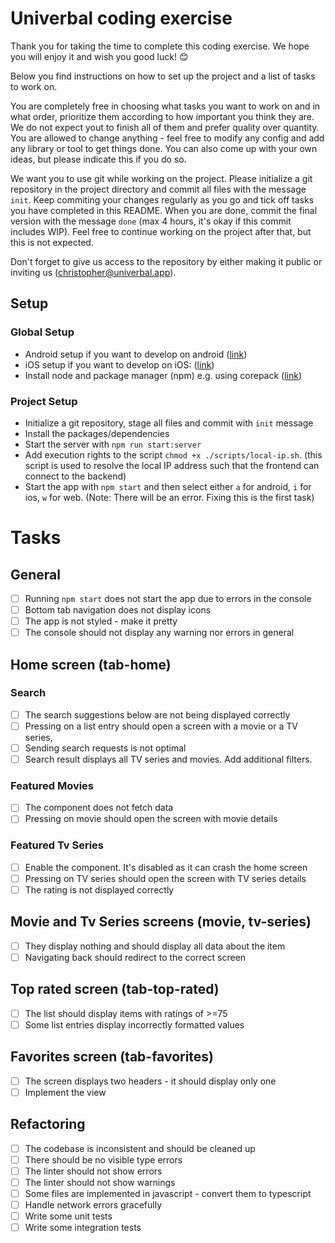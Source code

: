 # Univerbal coding exercise

Thank you for taking the time to complete this coding exercise. We hope you will enjoy it and wish you good luck! 😊

Below you find instructions on how to set up the project and a list of tasks to work on.

You are completely free in choosing what tasks you want to work on and in what order, prioritize them according to how important you think they are. We do not expect yout to finish all of them and prefer quality over quantity. You are allowed to change anything - feel free to modify any config and add any library or tool to get things done. You can also come up with your own ideas, but please indicate this if you do so.

We want you to use git while working on the project. Please initialize a git repository in the project directory and commit all files with the message `init`. Keep commiting your changes regularly as you go and tick off tasks you have completed in this README. When you are done, commit the final version with the message `done` (max 4 hours, it's okay if this commit includes WIP). Feel free to continue working on the project after that, but this is not expected.

Don't forget to give us access to the repository by either making it public or inviting us (christopher@univerbal.app).

## Setup

### Global Setup

- Android setup if you want to develop on android ([link](https://docs.expo.dev/workflow/android-studio-emulator/))
- iOS setup if you want to develop on iOS: ([link](https://docs.expo.dev/workflow/ios-simulator/))
- Install node and package manager (npm) e.g. using corepack ([link](https://github.com/nodejs/corepack))

### Project Setup

- Initialize a git repository, stage all files and commit with `init` message
- Install the packages/dependencies
- Start the server with `npm run start:server`
- Add execution rights to the script `chmod +x ./scripts/local-ip.sh`. (this script is used to resolve the local IP address such that the frontend can connect to the backend)
- Start the app with `npm start` and then select either `a` for android, `i` for ios, `w` for web. (Note: There will be an error. Fixing this is the first task)

# Tasks

## General

- [ ] Running `npm start` does not start the app due to errors in the console
- [ ] Bottom tab navigation does not display icons
- [ ] The app is not styled - make it pretty
- [ ] The console should not display any warning nor errors in general

## Home screen (tab-home)

### Search

- [ ] The search suggestions below are not being displayed correctly
- [ ] Pressing on a list entry should open a screen with a movie or a TV series,
- [ ] Sending search requests is not optimal
- [ ] Search result displays all TV series and movies. Add additional filters.

### Featured Movies

- [ ] The component does not fetch data
- [ ] Pressing on movie should open the screen with movie details

### Featured Tv Series

- [ ] Enable the component. It's disabled as it can crash the home screen
- [ ] Pressing on TV series should open the screen with TV series details
- [ ] The rating is not displayed correctly

## Movie and Tv Series screens (movie, tv-series)

- [ ] They display nothing and should display all data about the item
- [ ] Navigating back should redirect to the correct screen

## Top rated screen (tab-top-rated)

- [ ] The list should display items with ratings of >=75
- [ ] Some list entries display incorrectly formatted values

## Favorites screen (tab-favorites)

- [ ] The screen displays two headers - it should display only one
- [ ] Implement the view

## Refactoring

- [ ] The codebase is inconsistent and should be cleaned up
- [ ] There should be no visible type errors
- [ ] The linter should not show errors
- [ ] The linter should not show warnings
- [ ] Some files are implemented in javascript - convert them to typescript
- [ ] Handle network errors gracefully
- [ ] Write some unit tests
- [ ] Write some integration tests
